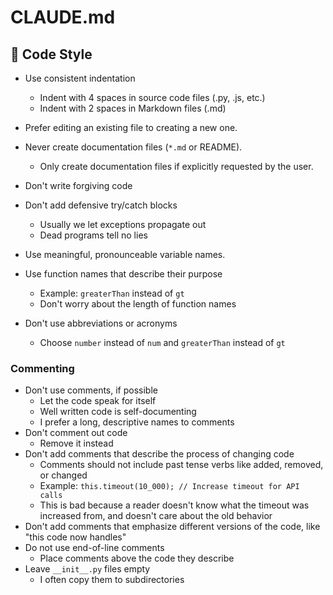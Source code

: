 # CLAUDE.md

## 🎨 Code Style

- Use consistent indentation
  - Indent with 4 spaces in source code files (.py, .js, etc.)
  - Indent with 2 spaces in Markdown files (.md)

- Prefer editing an existing file to creating a new one.
- Never create documentation files (`*.md` or README).
  - Only create documentation files if explicitly requested by the user.

- Don't write forgiving code
- Don't add defensive try/catch blocks
  - Usually we let exceptions propagate out
  - Dead programs tell no lies

- Use meaningful, pronounceable variable names.
- Use function names that describe their purpose
  - Example: `greaterThan` instead of `gt`
  - Don't worry about the length of function names
- Don't use abbreviations or acronyms
  - Choose `number` instead of `num` and `greaterThan` instead of `gt`

### Commenting

- Don't use comments, if possible
  - Let the code speak for itself
  - Well written code is self-documenting
  - I prefer a long, descriptive names to comments
- Don't comment out code
  - Remove it instead
- Don't add comments that describe the process of changing code
  - Comments should not include past tense verbs like added, removed, or changed
  - Example: `this.timeout(10_000); // Increase timeout for API calls`
  - This is bad because a reader doesn't know what the timeout was increased from, and doesn't care about the old behavior
- Don't add comments that emphasize different versions of the code, like "this code now handles"
- Do not use end-of-line comments
  - Place comments above the code they describe
- Leave `__init__.py` files empty
  - I often copy them to subdirectories
